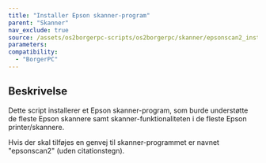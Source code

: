 ```yaml
---
title: "Installer Epson skanner-program"
parent: "Skanner"
nav_exclude: true
source: /assets/os2borgerpc-scripts/os2borgerpc/skanner/epsonscan2_install.sh
parameters:
compatibility:
  - "BorgerPC"
---
```


## Beskrivelse
Dette script installerer et Epson skanner-program, som burde understøtte de fleste Epson skannere samt skanner-funktionaliteten i de fleste Epson printer/skannere.

Hvis der skal tilføjes en genvej til skanner-programmet er navnet "epsonscan2" (uden citationstegn).